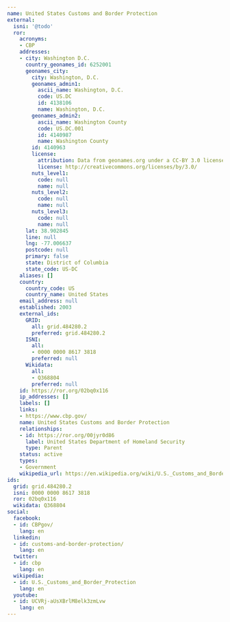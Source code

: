 ```yaml
---
name: United States Customs and Border Protection
external:
  isni: '@todo'
  ror:
    acronyms:
    - CBP
    addresses:
    - city: Washington D.C.
      country_geonames_id: 6252001
      geonames_city:
        city: Washington, D.C.
        geonames_admin1:
          ascii_name: Washington, D.C.
          code: US.DC
          id: 4138106
          name: Washington, D.C.
        geonames_admin2:
          ascii_name: Washington County
          code: US.DC.001
          id: 4140987
          name: Washington County
        id: 4140963
        license:
          attribution: Data from geonames.org under a CC-BY 3.0 license
          license: http://creativecommons.org/licenses/by/3.0/
        nuts_level1:
          code: null
          name: null
        nuts_level2:
          code: null
          name: null
        nuts_level3:
          code: null
          name: null
      lat: 38.902845
      line: null
      lng: -77.006637
      postcode: null
      primary: false
      state: District of Columbia
      state_code: US-DC
    aliases: []
    country:
      country_code: US
      country_name: United States
    email_address: null
    established: 2003
    external_ids:
      GRID:
        all: grid.484280.2
        preferred: grid.484280.2
      ISNI:
        all:
        - 0000 0000 8617 3818
        preferred: null
      Wikidata:
        all:
        - Q368804
        preferred: null
    id: https://ror.org/02bq0x116
    ip_addresses: []
    labels: []
    links:
    - https://www.cbp.gov/
    name: United States Customs and Border Protection
    relationships:
    - id: https://ror.org/00jyr0d86
      label: United States Department of Homeland Security
      type: Parent
    status: active
    types:
    - Government
    wikipedia_url: https://en.wikipedia.org/wiki/U.S._Customs_and_Border_Protection
ids:
  grid: grid.484280.2
  isni: 0000 0000 8617 3818
  ror: 02bq0x116
  wikidata: Q368804
social:
  facebook:
  - id: CBPgov/
    lang: en
  linkedin:
  - id: customs-and-border-protection/
    lang: en
  twitter:
  - id: cbp
    lang: en
  wikipedia:
  - id: U.S._Customs_and_Border_Protection
    lang: en
  youtube:
  - id: UCVRj-aUsXBrlM8elk3zmLvw
    lang: en
---
```

